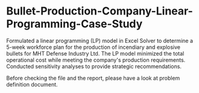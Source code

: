 # Bullet-Production-Company-Linear-Programming-Case-Study

Formulated a linear programming (LP) model in Excel Solver to determine a 5-week workforce plan for the production of incendiary and explosive bullets for MHT Defense Industry Ltd. The LP model minimized the total operational cost while meeting the company's production requirements. Conducted sensitivity analyses to provide strategic recommendations.

Before checking the file and the report, please have a look at problem definition document.
